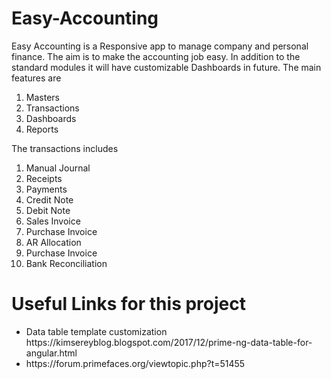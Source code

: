 # Easy-Accounting

Easy Accounting is a Responsive app to manage company and personal finance. The aim is to make the accounting job easy. In addition to the standard modules it will have customizable Dashboards in future. The main features are 

<ol>
  <li>Masters</li>
  <li>Transactions</li>
  <li>Dashboards</li>
  <li>Reports</li>
</ol>

The transactions includes 

<ol>
  <li>Manual Journal</li>
  <li>Receipts</li>
  <li>Payments</li>
  <li>Credit Note</li>
  <li>Debit Note</li>
  <li>Sales Invoice</li>
  <li>Purchase Invoice</li>
  <li>AR Allocation</li>
  <li>Purchase Invoice</li>
  <li>Bank Reconciliation</li>
</ol>

# Useful Links for this project
<ul>
  <li>Data table template customization https://kimsereyblog.blogspot.com/2017/12/prime-ng-data-table-for-angular.html </li>
  <li>https://forum.primefaces.org/viewtopic.php?t=51455</li>
</ul>
